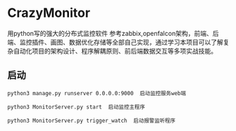 # CrazyMonitor
用python写的强大的分布式监控软件 
参考zabbix,openfalcon架构，前端、后端、监控插件、画图、数据优化存储等全部自己实现，通过学习本项目可以了解复杂自动化项目的架构设计、程序解耦原则、前后端数据交互等多项实战技能。


## 启动

    python3 manage.py runserver 0.0.0.0:9000  启动监控服务web端

    python3 MonitorServer.py start  启动监控主程序

    python3 MonitorServer.py trigger_watch  启动报警监听程序

